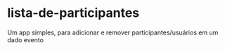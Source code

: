 # lista-de-participantes
Um app simples, para adicionar e remover participantes/usuários em um dado evento
